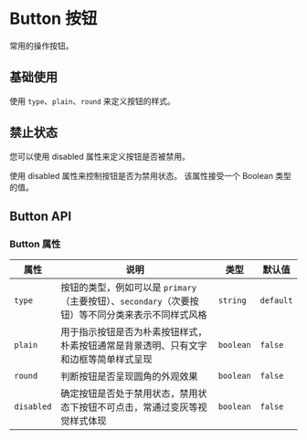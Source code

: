 # Button 按钮

<p>常用的操作按钮。</p>

## 基础使用

<p> 使用  <code>type</code>、<code>plain</code>、<code>round</code> 来定义按钮的样式。</p>

<demo vue="../../example/button/base.vue"></demo>

## 禁止状态

<p>您可以使用 disabled 属性来定义按钮是否被禁用。</p>
<p>使用 disabled 属性来控制按钮是否为禁用状态。 该属性接受一个 Boolean 类型的值。</p>

<demo vue="../../example/button/disabled.vue"></demo>

## Button API

### Button 属性

| 属性       | 说明     | 类型      | 默认值    |
| ---------- | -------- | --------- | --------- |
| `type`     | 按钮的类型，例如可以是 `primary`（主要按钮）、`secondary`（次要按钮）等不同分类来表示不同样式风格 | `string`  | `default` |
| `plain`    | 用于指示按钮是否为朴素按钮样式，朴素按钮通常是背景透明、只有文字和边框等简单样式呈现              | `boolean` | `false`   |
| `round`    | 判断按钮是否呈现圆角的外观效果                                                                    | `boolean` | `false`   |
| `disabled` | 确定按钮是否处于禁用状态，禁用状态下按钮不可点击，常通过变灰等视觉样式体现                        | `boolean` | `false`   |
